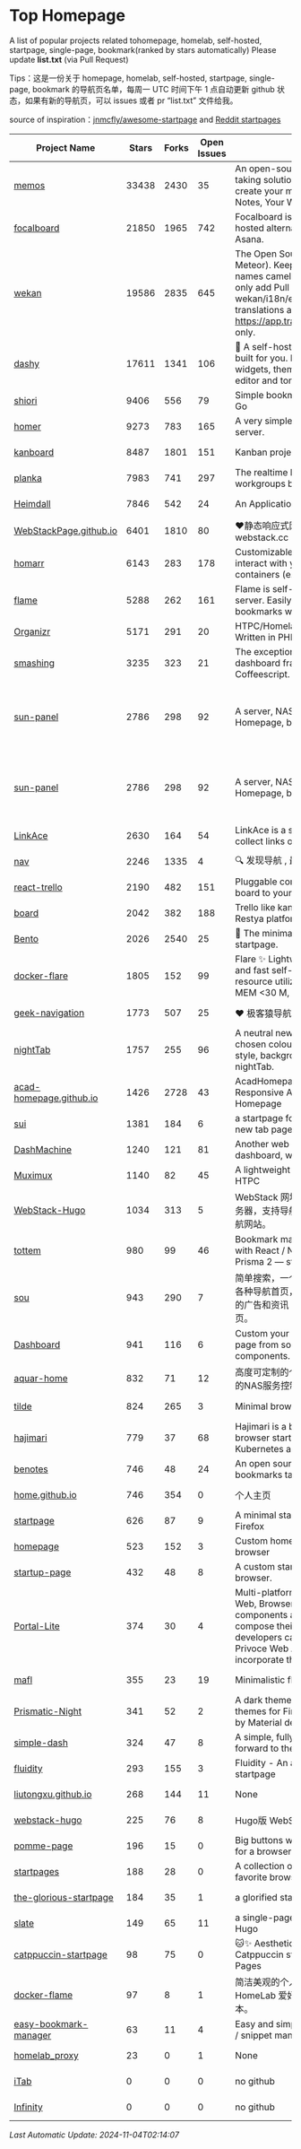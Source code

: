# Top Homepage
A list of popular projects related tohomepage, homelab, self-hosted, startpage, single-page, bookmark(ranked by stars automatically)
Please update **list.txt** (via Pull Request)

Tips：这是一份关于 homepage, homelab, self-hosted, startpage, single-page, bookmark 的导航页名单，每周一 UTC 时间下午 1 点自动更新 github 状态，如果有新的导航页，可以 issues 或者 pr “list.txt” 文件给我。

source of inspiration：[jnmcfly/awesome-startpage](https://github.com/jnmcfly/awesome-startpage) and [Reddit startpages](https://www.reddit.com/r/startpages/)

| Project Name | Stars | Forks | Open Issues | Description | Last Commit |
| ------------ | ----- | ----- | ----------- | ----------- | ----------- |
| [memos](https://github.com/usememos/memos) | 33438 | 2430 | 35 | An open-source, lightweight note-taking solution. The pain-less way to create your meaningful notes. Your Notes, Your Way. | 2024-11-03 14:55:09 |
| [focalboard](https://github.com/mattermost-community/focalboard) | 21850 | 1965 | 742 | Focalboard is an open source, self-hosted alternative to Trello, Notion, and Asana. | 2024-09-27 13:56:16 |
| [wekan](https://github.com/wekan/wekan) | 19586 | 2835 | 645 | The Open Source kanban (built with Meteor). Keep variable/table/field names camelCase. For translations, only add Pull Request changes to wekan/i18n/en.i18n.json , other translations are done at https://app.transifex.com/wekan/wekan only. | 2024-11-02 16:56:52 |
| [dashy](https://github.com/Lissy93/dashy) | 17611 | 1341 | 106 | 🚀 A self-hostable personal dashboard built for you. Includes status-checking, widgets, themes, icon packs, a UI editor and tons more! | 2024-11-03 01:28:49 |
| [shiori](https://github.com/go-shiori/shiori) | 9406 | 556 | 79 | Simple bookmark manager built with Go | 2024-11-01 10:55:50 |
| [homer](https://github.com/bastienwirtz/homer) | 9273 | 783 | 165 | A very simple static homepage for your server. | 2024-11-02 14:44:01 |
| [kanboard](https://github.com/kanboard/kanboard) | 8487 | 1801 | 151 | Kanban project management software | 2024-11-02 23:34:57 |
| [planka](https://github.com/plankanban/planka) | 7983 | 741 | 297 | The realtime kanban board for workgroups built with React and Redux. | 2024-10-31 13:58:29 |
| [Heimdall](https://github.com/linuxserver/Heimdall) | 7846 | 542 | 24 | An Application dashboard and launcher | 2024-03-31 20:40:31 |
| [WebStackPage.github.io](https://github.com/WebStackPage/WebStackPage.github.io) | 6401 | 1810 | 80 | ❤️静态响应式网址导航网站 - webstack.cc | 2023-11-30 15:41:09 |
| [homarr](https://github.com/ajnart/homarr) | 6143 | 283 | 178 | Customizable browser's home page to interact with your homeserver's Docker containers (e.g. Sonarr/Radarr) | 2024-11-02 16:39:42 |
| [flame](https://github.com/pawelmalak/flame) | 5288 | 262 | 161 | Flame is self-hosted startpage for your server. Easily manage your apps and bookmarks with built-in editors. | 2023-07-23 12:51:23 |
| [Organizr](https://github.com/causefx/Organizr) | 5171 | 291 | 20 | HTPC/Homelab Services Organizer - Written in PHP | 2024-04-16 13:55:35 |
| [smashing](https://github.com/Smashing/smashing) | 3235 | 323 | 21 | The exceptionally handsome dashboard framework in Ruby and Coffeescript. | 2023-03-10 21:09:18 |
| [sun-panel](https://github.com/hslr-s/sun-panel) | 2786 | 298 | 92 | A server, NAS navigation panel, Homepage, browser homepage. | 一个服务器、NAS导航面板、Homepage、浏览器首页。 | 2024-04-26 05:40:58 |
| [sun-panel](https://github.com/hslr-s/sun-panel) | 2786 | 298 | 92 | A server, NAS navigation panel, Homepage, browser homepage. | 一个服务器、NAS导航面板、Homepage、浏览器首页。 | 2024-04-26 05:40:58 |
| [LinkAce](https://github.com/Kovah/LinkAce) | 2630 | 164 | 54 | LinkAce is a self-hosted archive to collect links of your favorite websites. | 2024-10-28 20:45:07 |
| [nav](https://github.com/xjh22222228/nav) | 2246 | 1335 | 4 | 🔍 发现导航 , 最强轻量级导航网站 | 2024-10-26 06:46:31 |
| [react-trello](https://github.com/rcdexta/react-trello) | 2190 | 482 | 151 | Pluggable components to add a kanban board to your application | 2023-03-15 07:01:12 |
| [board](https://github.com/RestyaPlatform/board) | 2042 | 382 | 188 | Trello like kanban board. Based on Restya platform. | 2022-03-12 10:24:19 |
| [Bento](https://github.com/migueravila/Bento) | 2026 | 2540 | 25 | 🍱 The minimalist, elegant and hackable startpage. | 2022-12-22 14:42:28 |
| [docker-flare](https://github.com/soulteary/docker-flare) | 1805 | 152 | 99 | Flare ✨ Lightweight, high performance and fast self-hosted navigation pages, resource utilization rate is <1% CPU, MEM <30 M, Docker Image < 10M | 2024-01-06 03:31:22 |
| [geek-navigation](https://github.com/geekape/geek-navigation) | 1773 | 507 | 25 | ❤️ 极客猿导航－独立开发者的导航站！ | 2021-09-29 08:02:06 |
| [nightTab](https://github.com/zombieFox/nightTab) | 1757 | 255 | 96 | A neutral new tab page accented with a chosen colour. Customise the layout, style, background and bookmarks with nightTab. | 2024-08-10 11:21:56 |
| [acad-homepage.github.io](https://github.com/RayeRen/acad-homepage.github.io) | 1426 | 2728 | 43 | AcadHomepage: A Modern and Responsive Academic Personal Homepage | 2023-03-26 14:05:15 |
| [sui](https://github.com/jeroenpardon/sui) | 1381 | 184 | 6 | a startpage for your server and / or new tab page | 2022-02-12 01:46:27 |
| [DashMachine](https://github.com/rmountjoy92/DashMachine) | 1240 | 121 | 81 | Another web application bookmark dashboard, with fun features. | 2020-09-22 11:42:23 |
| [Muximux](https://github.com/mescon/Muximux) | 1140 | 82 | 45 | A lightweight way to manage your HTPC | 2022-05-03 14:12:45 |
| [WebStack-Hugo](https://github.com/shenweiyan/WebStack-Hugo) | 1034 | 313 | 5 | WebStack 网址导航 Hugo 主题，无需服务器，支持导航一键配置的纯静态网址导航网站。 | 2024-08-14 01:41:13 |
| [tottem](https://github.com/poulainv/tottem) | 980 | 99 | 46 | Bookmark manager on steroid built with React / NextJs / Apollo Tools / Prisma 2 — styled with TailwindCSS 🌱🎺 | 2020-05-13 14:19:21 |
| [sou](https://github.com/5iux/sou) | 943 | 290 | 7 | 简单搜索，一个简单的前端界面。用惯了各种导航首页，满屏幕尽是各种不厌其烦的广告和资讯；尝试自己写个自己的主页。 | 2021-08-02 14:31:55 |
| [Dashboard](https://github.com/leon-kfd/Dashboard) | 941 | 116 | 6 | Custom your personal browser start page from some configurable components. | 2024-10-28 08:59:12 |
| [aquar-home](https://github.com/firemakergk/aquar-home) | 832 | 71 | 12 | 高度可定制的个人Home页，同时是强大的NAS服务控制台。 | 2023-04-24 07:35:35 |
| [tilde](https://github.com/xvvvyz/tilde) | 824 | 265 | 3 | Minimal browser startpage. | 2024-11-03 21:09:19 |
| [hajimari](https://github.com/toboshii/hajimari) | 779 | 37 | 68 | Hajimari is a beautiful & customizable browser startpage/dashboard with Kubernetes application discovery. | 2023-05-25 01:21:11 |
| [benotes](https://github.com/fr0tt/benotes) | 746 | 48 | 24 | An open source self hosted notes and bookmarks taking web app. | 2023-11-04 13:35:30 |
| [home.github.io](https://github.com/dmego/home.github.io) | 746 | 354 | 0 | 个人主页 | 2024-11-03 02:20:15 |
| [startpage](https://github.com/deepjyoti30/startpage) | 626 | 87 | 9 | A minimal starpage for Chrome and Firefox | 2023-02-01 08:41:08 |
| [homepage](https://github.com/Jaredk3nt/homepage) | 523 | 152 | 3 | Custom homepage for use locally in browser | 2022-09-02 00:34:55 |
| [startup-page](https://github.com/timothypholmes/startup-page) | 432 | 48 | 8 | A custom startup page for your browser.  | 2024-02-14 21:14:22 |
| [Portal-Lite](https://github.com/Privoce/Portal-Lite) | 374 | 30 | 4 | Multi-platform Personalized Portal: Web, Browser Extension. All components are web apps--users can compose their own Portal freely, and developers can contribute to the Privoce Web App library to easily incorporate their web app to our Portal. | 2022-11-04 08:14:50 |
| [mafl](https://github.com/hywax/mafl) | 355 | 23 | 19 | Minimalistic flexible homepage | 2024-10-06 19:00:25 |
| [Prismatic-Night](https://github.com/3r3bu5x9/Prismatic-Night) | 341 | 52 | 2 | A dark themed startpage and dark themes for Firefox and Linux inspired by Material design and Adapta. | 2021-03-24 11:53:07 |
| [simple-dash](https://github.com/kutyla-philipp/simple-dash) | 324 | 47 | 8 | A simple, fully responsive Dashboard to forward to the services of your choice! | 2019-10-10 13:02:37 |
| [fluidity](https://github.com/PrettyCoffee/fluidity) | 293 | 155 | 3 | Fluidity - An accordion based startpage | 2023-08-04 21:31:04 |
| [liutongxu.github.io](https://github.com/liutongxu/liutongxu.github.io) | 268 | 144 | 11 | None | 2023-09-15 14:11:29 |
| [webstack-hugo](https://github.com/iplaycode/webstack-hugo) | 225 | 76 | 8 | Hugo版 WebStack 主题 Demo | 2022-11-14 05:29:28 |
| [pomme-page](https://github.com/kikiklang/pomme-page) | 196 | 15 | 0 | Big buttons with easy click startpage for a browser.  | 2022-03-03 00:06:50 |
| [startpages](https://github.com/grtcdr/startpages) | 188 | 28 | 0 | A collection of startpages for your favorite browser. | 2022-01-02 11:41:04 |
| [the-glorious-startpage](https://github.com/eromatiya/the-glorious-startpage) | 184 | 35 | 1 | a glorified startpage | 2020-08-18 03:50:09 |
| [slate](https://github.com/gesquive/slate) | 149 | 65 | 11 | a single-page speed-dial theme for Hugo | 2021-07-02 03:24:02 |
| [catppuccin-startpage](https://github.com/pivoshenko/catppuccin-startpage) | 98 | 75 | 0 | 🐱✨ Aesthetic and clean startpage in Catppuccin style, hosted on GitHub Pages | 2024-10-05 17:58:30 |
| [docker-flame](https://github.com/soulteary/docker-flame) | 97 | 8 | 1 | 简洁美观的个人启动页，适用于 HomeLab 爱好者的中文化的自部署版本。 | 2022-01-30 12:31:25 |
| [easy-bookmark-manager](https://github.com/devimust/easy-bookmark-manager) | 63 | 11 | 4 | Easy and simple self-hosted bookmark / snippet management tool. | 2018-05-05 00:31:43 |
| [homelab_proxy](https://github.com/JmzTaylor/homelab_proxy) | 23 | 0 | 1 | None | 2021-06-07 15:25:56 |
| [iTab](https://www.itab.link/) | 0 | 0 | 0 | no github | 2006-01-02 03:04:05 |
| [Infinity](https://en.infinitynewtab.com/) | 0 | 0 | 0 | no github | 2006-01-02 03:04:05 |

*Last Automatic Update: 2024-11-04T02:14:07*
